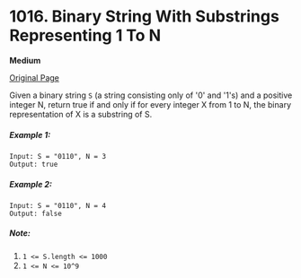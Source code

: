 # 1016. Binary String With Substrings Representing 1 To N

**Medium**

[Original Page](https://leetcode.com/problems/binary-string-with-substrings-representing-1-to-n/)

Given a binary string `S` (a string consisting only of '0' and '1's) and a positive integer N, return true if and only if for every integer X from 1 to N, the binary representation of X is a substring of S.

##### Example 1:
```
Input: S = "0110", N = 3
Output: true
```

##### Example 2: 
```
Input: S = "0110", N = 4
Output: false
```

##### Note:
1. `1 <= S.length <= 1000`
2. `1 <= N <= 10^9`
